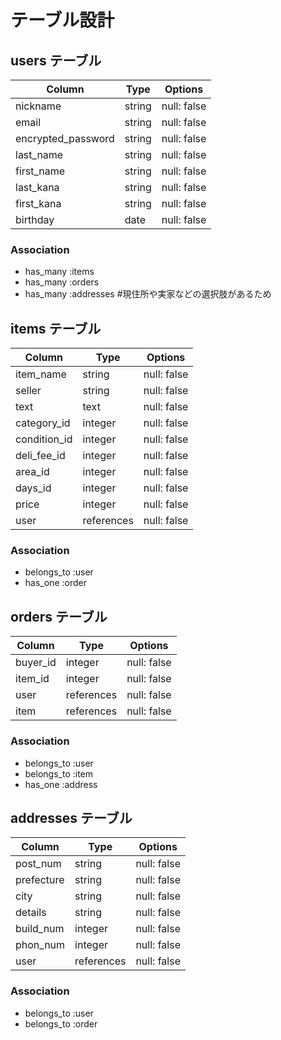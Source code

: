 # テーブル設計

## users テーブル

| Column             | Type   | Options     |
| ------------------ | ------ | ----------- |
| nickname           | string | null: false |
| email              | string | null: false |
| encrypted_password | string | null: false |
| last_name          | string | null: false |
| first_name         | string | null: false |
| last_kana          | string | null: false |
| first_kana         | string | null: false |
| birthday           | date   | null: false | #date型は年、月、日を1つで指定して取得できる


### Association
- has_many :items
- has_many :orders
- has_many :addresses #現住所や実家などの選択肢があるため

## items テーブル

| Column      | Type      | Options           |
| ----------- | --------- | ----------------- |
| item_name   | string    | null: false       |
| seller      | string    | null: false       |
| text        | text      | null: false       |
| category_id | integer   | null: false       |
| condition_id| integer   | null: false       |
| deli_fee_id | integer   | null: false       |
| area_id     | integer   | null: false       |
| days_id     | integer   | null: false       |
| price       | integer   | null: false       |
| user        | references| null: false       | #READMEへの外部キー制約の記述はこれで合っていますか？

### Association
- belongs_to :user
- has_one :order

## orders テーブル

| Column    | Type      | Options           |
| --------- | --------- | ----------------- |
| buyer_id  | integer   | null: false       |
| item_id   | integer   | null: false       |
| user      | references| null: false       |
| item      | references| null: false       |


### Association
- belongs_to :user
- belongs_to :item
- has_one :address

## addresses テーブル

| Column    | Type      | Options     |
| --------- | --------- | ----------- |
| post_num  | string    | null: false | # xxx-yyyy -が入るためstring?
| prefecture| string    | null: false | #県
| city      | string    | null: false | #市
| details   | string    | null: false | #町名番地等
| build_num | integer   | null: false |
| phon_num  | integer   | null: false | 
| user      | references| null: false |
### Association
- belongs_to :user
- belongs_to :order